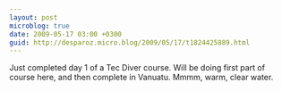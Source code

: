 ```yaml
---
layout: post
microblog: true
date: 2009-05-17 03:00 +0300
guid: http://desparoz.micro.blog/2009/05/17/t1824425889.html
---
```

Just completed day 1 of a Tec Diver course.  Will be doing first part of course here, and then complete in Vanuatu. Mmmm, warm, clear water.

